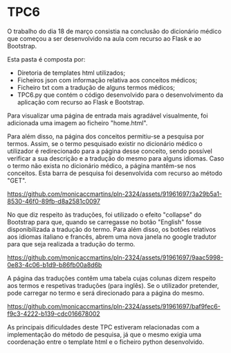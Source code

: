 # TPC6

O trabalho do dia 18 de março consistia na conclusão do dicionário médico que começou a ser desenvolvido na aula com recurso ao Flask e ao Bootstrap.

Esta pasta é composta por:
<ul>
<li>Diretoria de templates html utilizados;</li>
<li>Ficheiros json com informação relativa aos conceitos médicos;</li>
<li>Ficheiro txt com a tradução de alguns termos médicos;</li>
<li>TPC6.py que contém o código desenvolvido para o desenvolvimento da aplicação com recurso ao Flask e Bootstrap.</li>
</ul>

Para visualizar uma página de entrada mais agradável visualmente, foi adicionada uma imagem ao ficheiro "home.html".

Para além disso, na página dos conceitos permitiu-se a pesquisa por termos. Assim, se o termo pesquisado existir no dicionário médico o utilizador é redirecionado para a página desse conceito, sendo possível verificar a sua descrição e a tradução do mesmo para alguns idiomas. Caso o termo não exista no dicionário médico, a página mantêm-se nos conceitos.
Esta barra de pesquisa foi desenvolvida com recurso ao método "GET".


https://github.com/monicaccmartins/pln-2324/assets/91961697/3a29b5a1-8530-46f0-89fb-d8a2581c0097


No que diz respeito às traduções, foi utilizado o efeito "collapse" do Bootstrap para que, quando se carregasse no botão "English" fosse disponibilizada a tradução do termo. Para além disso, os botões relativos aos idiomas italiano e francês, abrem uma nova janela no google tradutor para que seja realizada a tradução do termo.


https://github.com/monicaccmartins/pln-2324/assets/91961697/9aac5998-0e83-4c06-b1d9-b86fb00a8d6b


A página das traduções contêm uma tabela cujas colunas dizem respeito aos termos e respetivas traduções (para inglês). Se o utilizador pretender, pode carregar no termo e será direcionado para a página do mesmo.


https://github.com/monicaccmartins/pln-2324/assets/91961697/baf9fec6-f9c3-4222-b139-cdc016678002


As principais dificuldades deste TPC estiveram relacionadas com a implementação do método de pesquisa, já que o mesmo exigia uma coordenação entre o template html e o ficheiro python desenvolvido.
